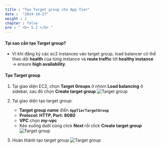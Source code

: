 ```yaml
---
title : "Tạo Target group cho App Tier"
date :  "2024-10-27" 
weight : 2
chapter : false
pre : " <b> 5.2 </b> "
---
```

#### Tại sao cần tạo Target group?
- Vì khi đăng ký các ec2 instances vào target group, load balancer có thể theo dõi **health** của từng instance và **route traffic** tới **healthy instance** → ensure **high availability**. 	


#### Tạo Target group
1. Tại giao diện EC2, chọn **Target Groups** ở nhóm **Load balancing** ở sidebar, sau đó chọn **Create target group**
![Target group](/workshop01-AWS-FCJ-2025/images/5-2/01.png?width=50pc)

2. Tại giao diện tạo target group:
    - **Target group name** điền **`AppTierTargetGroup`**
    - **Protocol: HTTP, Port: 8080**
    - **VPC** chọn **my-vpc**
    - Kéo xuống dưới cùng click **Next** rồi click **Create target group**
![Target group](/workshop01-AWS-FCJ-2025/images/5-2/02.png?width=50pc)

3. Hoàn thành tạo target group
![Target group](/workshop01-AWS-FCJ-2025/images/5-2/03.png?width=50pc)
